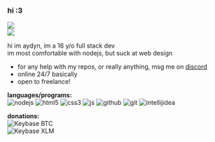 ### hi :3

![](https://status.aydyn.workers.dev/shield/712799889544970310)
<br>
![](https://komarev.com/ghpvc/?username=aydynx&color=ff69b4)

hi im aydyn, im a 16 y/o full stack dev<br>
im most comfortable with nodejs, but suck at web design

- for any help with my repos, or really anything, msg me on [discord](https://discords.com/bio/p/aydynx)
- online 24/7 basically
- open to freelance!

**languages/programs:**
<br>
![nodejs](https://img.shields.io/badge/Node.js-3C873A?style=flat&logo=Node.js&logoColor=white)
![html5](https://img.shields.io/badge/HTML5-E34F26?style=flat&logo=html5&logoColor=white)
![css3](https://img.shields.io/badge/CSS3-1572B6?style=flat&logo=css3&logoColor=white)
![js](https://img.shields.io/badge/JavaScript-eed718?style=flat&logo=javascript&logoColor=ffffff)
![github](http://img.shields.io/badge/Github-000000?style=flat&logo=github&logoColor=FFFFFF)
![git](http://img.shields.io/badge/Git-F1502F?style=flat&logo=git&logoColor=FFFFFF)
![intellijidea](https://img.shields.io/badge/IntellijIdea-c910b4?style=flat&logo=intellijidea&logoColor=FFFFFF)

**donations:**
<br>
![Keybase BTC](https://img.shields.io/keybase/btc/aydyn)<br>
![Keybase XLM](https://img.shields.io/keybase/xlm/aydyn)
